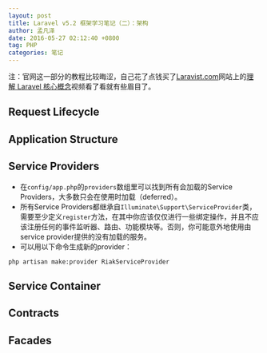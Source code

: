 ```yaml
---
layout: post
title: Laravel v5.2 框架学习笔记（二）：架构
author: 孟凡泽
date: 2016-05-27 02:12:40 +0800
tag: PHP
categories: 笔记
---
```


注：官网这一部分的教程比较晦涩，自己花了点钱买了[Laravist.com](laravist.com)网站上的[理解 Laravel 核心概念](https://laravist.com/series/peak-into-laravel-core-components)视频看了看就有些眉目了。

## Request Lifecycle

## Application Structure

## Service Providers

- 在`config/app.php`的`providers`数组里可以找到所有会加载的Service Providers，大多数只会在使用时加载（deferred）。
- 所有Service Providers都继承自`Illuminate\Support\ServiceProvider`类，需要至少定义`register`方法，在其中你应该仅仅进行一些绑定操作，并且不应该注册任何的事件监听器、路由、功能模块等。否则，你可能意外地使用由service provider提供的没有加载的服务。
- 可以用以下命令生成新的provider：

```
php artisan make:provider RiakServiceProvider 
```



## Service Container

## Contracts

## Facades



